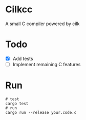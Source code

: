 # Cilkcc

A small C compiler powered by cilk

# Todo

- [x] Add tests 
- [ ] Implement remaining C features

# Run

```
# test
cargo test
# run 
cargo run --release your.code.c
```
